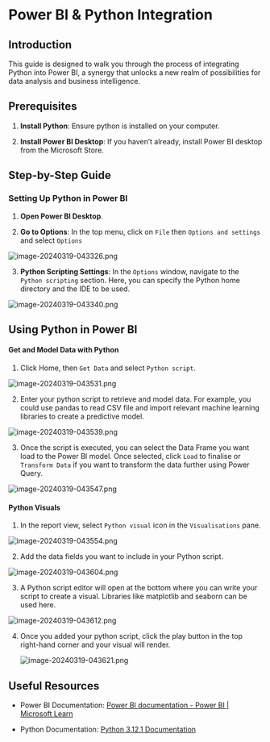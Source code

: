 # Power BI & Python Integration

## Introduction

This guide is designed to walk you through the process of integrating Python into Power BI, a synergy that unlocks a new realm of possibilities for data analysis and business intelligence.

## Prerequisites

1.  **Install Python**: Ensure python is installed on your computer.
    
2.  **Install Power BI Desktop**: If you haven’t already, install Power BI desktop from the Microsoft Store.
    

## Step-by-Step Guide

### Setting Up Python in Power BI

1.  **Open Power BI Desktop**.
    
2.  **Go to Options**: In the top menu, click on `File` then `Options and settings` and select `Options`
    

![image-20240319-043326.png](./attachments/image-20240319-043326.png)

3.  **Python Scripting Settings**: In the `Options` window, navigate to the `Python scripting` section. Here, you can specify the Python home directory and the IDE to be used.
    

![image-20240319-043340.png](./attachments/image-20240319-043340.png)

## Using Python in Power BI

#### Get and Model Data with Python

1.  Click Home, then `Get Data` and select `Python script`.
    

![image-20240319-043531.png](./attachments/image-20240319-043531.png)

2.  Enter your python script to retrieve and model data. For example, you could use pandas to read CSV file and import relevant machine learning libraries to create a predictive model.
    

![image-20240319-043539.png](./attachments/image-20240319-043539.png)

3.  Once the script is executed, you can select the Data Frame you want load to the Power BI model. Once selected, click `Load` to finalise or `Transform Data` if you want to transform the data further using Power Query.
    

![image-20240319-043547.png](./attachments/image-20240319-043547.png)

#### Python Visuals

1.  In the report view, select `Python visual` icon in the `Visualisations` pane.
    

![image-20240319-043554.png](./attachments/image-20240319-043554.png)

2.  Add the data fields you want to include in your Python script.
    

![image-20240319-043604.png](./attachments/image-20240319-043604.png)

3.  A Python script editor will open at the bottom where you can write your script to create a visual. Libraries like matplotlib and seaborn can be used here.
    

![image-20240319-043612.png](./attachments/image-20240319-043612.png)

4.  Once you added your python script, click the play button in the top right-hand corner and your visual will render.
    
    ![image-20240319-043621.png](./attachments/image-20240319-043621.png)
    

## Useful Resources

*   Power BI Documentation: [Power BI documentation - Power BI | Microsoft Learn](https://learn.microsoft.com/en-us/power-bi/)
    
*   Python Documentation: [Python 3.12.1 Documentation](https://docs.python.org/3/)
